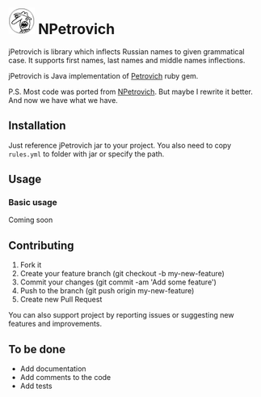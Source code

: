 ![Petrovich](petrovich.png) ﻿NPetrovich
==========

jPetrovich is library which inflects Russian names to given grammatical case. It supports first names, last names and middle names inflections.

jPetrovich is Java implementation of [Petrovich](https://github.com/petrovich/petrovich-ruby) ruby gem.

P.S. Most code was ported from [NPetrovich](https://github.com/petrovich/petrovich-net).
But maybe I rewrite it better. And now we have what we have.

## Installation

Just reference jPetrovich jar to your project.
You also need to copy `rules.yml` to folder with jar or specify the path.

## Usage

### Basic usage
Coming soon

## Contributing

1. Fork it
2. Create your feature branch (git checkout -b my-new-feature)
3. Commit your changes (git commit -am 'Add some feature')
4. Push to the branch (git push origin my-new-feature)
5. Create new Pull Request

You can also support project by reporting issues or suggesting new features and improvements.

## To be done

* Add documentation
* Add comments to the code
* Add tests
